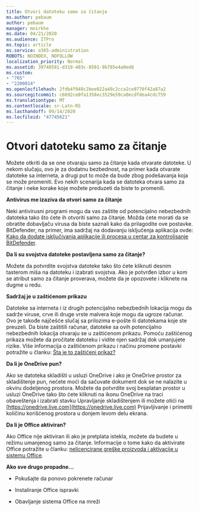 ```yaml
---
title: Otvori datoteku samo za čitanje
ms.author: pebaum
author: pebaum
manager: mnirkhe
ms.date: 04/21/2020
ms.audience: ITPro
ms.topic: article
ms.service: o365-administration
ROBOTS: NOINDEX, NOFOLLOW
localization_priority: Normal
ms.assetid: 39748581-d319-403c-8501-9b785e4a0ed8
ms.custom:
- "765"
- "2200014"
ms.openlocfilehash: 2fdb4f048c2bee022a49c2cca2ce9770f42a87a2
ms.sourcegitcommit: c6692ce0fa1358ec3529e59ca0ecdfdea4cdc759
ms.translationtype: MT
ms.contentlocale: sr-Latn-RS
ms.lasthandoff: 09/14/2020
ms.locfileid: "47745621"
---
```

# <a name="file-open-read-only"></a>Otvori datoteku samo za čitanje

Možete otkriti da se one otvaraju samo za čitanje kada otvarate datoteke. U nekom slučaju, ovo je za dodatnu bezbednost, na primer kada otvarate datoteke sa interneta, a drugi put to može da bude zbog podešavanja koja se može promeniti. Evo nekih scenarija kada se datoteka otvara samo za čitanje i neke korake koje možete preduzeti da biste to promenili.
  
 **Antivirus me izaziva da otvori samo za čitanje**
  
Neki antivirusni programi mogu da vas zaštite od potencijalno nebezbednih datoteka tako što ćete ih otvoriti samo za čitanje. Možda ćete morati da se obratite dobavljaču virusa da biste saznali kako da prilagodite ove postavke. BitDefender, na primer, ima sadržaj na dodavanju isključenja aplikacija ovde: [Kako da dodate isključivanja aplikacije ili procesa u centar za kontrolisanje BitDefender](https://aka.ms/AA6098i).
  
 **Da li su svojstva datoteke postavljena samo za čitanje?**
  
Možete da potvrdite svojstva datoteke tako što ćete kliknuti desnim tasterom miša na datoteku i izabrati svojstva. Ako je potvrđen izbor u kom se atribut samo za čitanje proverava, možete da je opozovete i kliknete na dugme u redu.
  
 **Sadržaj je u zaštićenom prikazu**
  
Datoteke sa interneta i iz drugih potencijalno nebezbednih lokacija mogu da sadrže viruse, crve ili druge vrste malvera koje mogu da ugroze računar. Ovo je takođe najčešće slučaj sa prilozima e-pošte ili datotekama koje ste preuzeli. Da biste zaštitili računar, datoteke sa ovih potencijalno nebezbednih lokacija otvaraju se u zaštićenom prikazu. Pomoću zaštićenog prikaza možete da pročitate datoteku i vidite njen sadržaj dok umanjujete rizike. Više informacija o zaštićenom prikazu i načinu promene postavki potražite u članku: [Šta je to zaštićeni prikaz?](https://support.office.com/article/d6f09ac7-e6b9-4495-8e43-2bbcdbcb6653)
  
 **Da li je OneDrive pun?**
  
Ako se datoteka skladišti u usluzi OneDrive i ako je OneDrive prostor za skladištenje pun, nećete moći da sačuvate dokument dok se ne nalazite u okviru dodeljenog prostora. Možete da potvrdite svoj besplatan prostor u usluzi OneDrive tako što ćete kliknuti na ikonu OneDrive na traci obaveštenja i izabrati stavku Upravljanje skladištenjem ili možete otići na [https://onedrive.live.com](https://onedrive.live.com) Prijavljivanje i primetiti količinu korišćenog prostora u donjem levom delu ekrana.
  
 **Da li je Office aktiviran?**
  
Ako Office nije aktiviran ili ako je pretplata istekla, možete da budete u režimu umanjenog samo za čitanje. Informacije o tome kako da aktivirate Office potražite u članku: [nelicencirane greške proizvoda i aktivacije u sistemu Office](https://support.office.com/article/0d23d3c0-c19c-4b2f-9845-5344fedc4380).
  
 **Ako sve drugo propadne...**
  
- Pokušajte da ponovo pokrenete računar
    
- Instaliranje Office ispravki
    
- Obavljanje sistema Office na mreži
    

